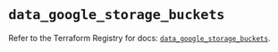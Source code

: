 # `data_google_storage_buckets`

Refer to the Terraform Registry for docs: [`data_google_storage_buckets`](https://registry.terraform.io/providers/hashicorp/google-beta/6.19.0/docs/data-sources/google_storage_buckets).
